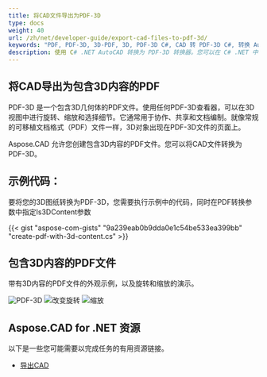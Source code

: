 ```yaml
---
title: 将CAD文件导出为PDF-3D
type: docs
weight: 40
url: /zh/net/developer-guide/export-cad-files-to-pdf-3d/
keywords: "PDF, PDF-3D, 3D-PDF, 3D, PDF-3D C#, CAD 转 PDF-3D C#, 转换 AutoCAD, 将 autocad 转换为 pdf-3d"
description: 使用 C# .NET AutoCAD 转换为 PDF-3D 转换器。您可以在 C# .NET 中将 3D 模型转换为 PDF-3D。
---
```


## **将CAD导出为包含3D内容的PDF**

PDF-3D 是一个包含3D几何体的PDF文件。使用任何PDF-3D查看器，可以在3D视图中进行旋转、缩放和选择细节。它通常用于协作、共享和文档编制。就像常规的可移植文档格式（PDF）文件一样，3D对象出现在PDF-3D文件的页面上。

Aspose.CAD 允许您创建包含3D内容的PDF文件。您可以将CAD文件转换为PDF-3D。

## **示例代码：**

要将您的3D图纸转换为PDF-3D，您需要执行示例中的代码，同时在PDF转换参数中指定Is3DContent参数

{{< gist "aspose-com-gists" "9a239eab0b9dda0e1c54be533ea399bb" "create-pdf-with-3d-content.cs" >}}

## **包含3D内容的PDF文件**

带有3D内容的PDF文件的外观示例，以及旋转和缩放的演示。

![PDF-3D](/_assets/guide/pdf-3d/result.png)
![改变旋转](/_assets/guide/pdf-3d/rotate.png)
![缩放](/_assets/guide/pdf-3d/scaling.png)

## **Aspose.CAD for .NET 资源**

以下是一些您可能需要以完成任务的有用资源链接。

- [导出CAD](/zh/cad/net/exporting-cad/)

